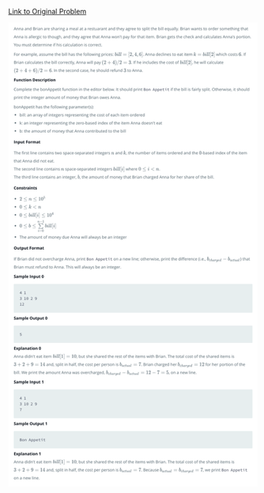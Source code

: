 [Link to Original Problem](https://www.hackerrank.com/challenges/bon-appetit/problem)

![Screenshot](screenshot.png)
